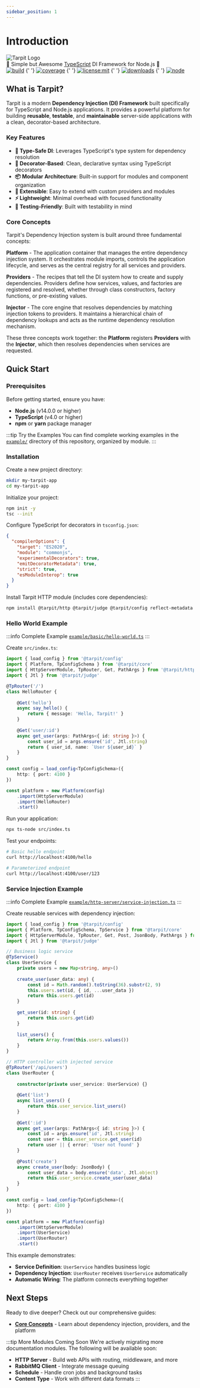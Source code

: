 ```yaml
---
sidebar_position: 1
---
```


# Introduction

<div style={{textAlign: 'center', marginBottom: '2rem'}}>
  <img src="/img/tarpit-full.svg" alt="Tarpit Logo" style={{width: '40%', maxWidth: '300px'}} />
</div>

<div style={{textAlign: 'center', fontSize: '1.2rem', marginBottom: '2rem'}}>
🥦 Simple but Awesome <a href="https://www.typescriptlang.org/">TypeScript</a> DI Framework for Node.js 🥦
</div>

<div style={{textAlign: 'center', marginBottom: '2rem'}}>
  <a href="https://github.com/isatiso/node-tarpit/actions/workflows/ci.yml"><img src="https://img.shields.io/github/check-runs/isatiso/node-tarpit/main" alt="build" /></a>
  {' '}
  <a href="https://codecov.io/gh/isatiso/node-tarpit"><img src="https://codecov.io/gh/isatiso/node-tarpit/branch/main/graph/badge.svg?token=9S3UQPNS3Y" alt="coverage" /></a>
  {' '}
  <a href="https://github.com/isatiso/node-tarpit/blob/main/LICENSE"><img src="https://img.shields.io/github/license/isatiso/node-tarpit" alt="license:mit" /></a>
  {' '}
  <a href="https://www.npmjs.com/package/@tarpit/core"><img src="https://img.shields.io/npm/dm/@tarpit/core" alt="downloads" /></a>
  {' '}
  <a href="https://nodejs.org/en/"><img src="https://img.shields.io/node/v/@tarpit/core" alt="node" /></a>
</div>

## What is Tarpit?

Tarpit is a modern **Dependency Injection (DI) Framework** built specifically for TypeScript and Node.js applications. It provides a powerful platform for building **reusable**, **testable**, and **maintainable** server-side applications with a clean, decorator-based architecture.

### Key Features

- **🎯 Type-Safe DI**: Leverages TypeScript's type system for dependency resolution
- **🚀 Decorator-Based**: Clean, declarative syntax using TypeScript decorators
- **📦 Modular Architecture**: Built-in support for modules and component organization
- **🔧 Extensible**: Easy to extend with custom providers and modules
- **⚡ Lightweight**: Minimal overhead with focused functionality
- **🧪 Testing-Friendly**: Built with testability in mind

### Core Concepts

Tarpit's Dependency Injection system is built around three fundamental concepts:

**Platform** - The application container that manages the entire dependency injection system. It orchestrates module imports, controls the application lifecycle, and serves as the central registry for all services and providers.

**Providers** - The recipes that tell the DI system how to create and supply dependencies. Providers define how services, values, and factories are registered and resolved, whether through class constructors, factory functions, or pre-existing values.

**Injector** - The core engine that resolves dependencies by matching injection tokens to providers. It maintains a hierarchical chain of dependency lookups and acts as the runtime dependency resolution mechanism.

These three concepts work together: the **Platform** registers **Providers** with the **Injector**, which then resolves dependencies when services are requested.

## Quick Start

### Prerequisites

Before getting started, ensure you have:

- **Node.js** (v14.0.0 or higher)
- **TypeScript** (v4.0 or higher)
- **npm** or **yarn** package manager

:::tip Try the Examples
You can find complete working examples in the [`example/`](https://github.com/isatiso/node-tarpit/tree/main/example) directory of this repository, organized by module.
:::

### Installation

Create a new project directory:

```bash
mkdir my-tarpit-app
cd my-tarpit-app
```

Initialize your project:

```bash
npm init -y
tsc --init
```

Configure TypeScript for decorators in `tsconfig.json`:

```json
{
  "compilerOptions": {
    "target": "ES2020",
    "module": "commonjs",
    "experimentalDecorators": true,
    "emitDecoratorMetadata": true,
    "strict": true,
    "esModuleInterop": true
  }
}
```

Install Tarpit HTTP module (includes core dependencies):

```bash
npm install @tarpit/http @tarpit/judge @tarpit/config reflect-metadata
```

### Hello World Example

:::info Complete Example
[`example/basic/hello-world.ts`](https://github.com/isatiso/node-tarpit/blob/main/example/basic/hello-world.ts)
:::

Create `src/index.ts`:

```typescript
import { load_config } from '@tarpit/config'
import { Platform, TpConfigSchema } from '@tarpit/core'
import { HttpServerModule, TpRouter, Get, PathArgs } from '@tarpit/http'
import { Jtl } from '@tarpit/judge'

@TpRouter('/')
class HelloRouter {
    
    @Get('hello')
    async say_hello() {
        return { message: 'Hello, Tarpit!' }
    }
    
    @Get('user/:id')
    async get_user(args: PathArgs<{ id: string }>) {
        const user_id = args.ensure('id', Jtl.string)
        return { user_id, name: `User ${user_id}` }
    }
}

const config = load_config<TpConfigSchema>({ 
    http: { port: 4100 } 
})

const platform = new Platform(config)
    .import(HttpServerModule)
    .import(HelloRouter)
    .start()
```

Run your application:

```bash
npx ts-node src/index.ts
```

Test your endpoints:

```bash
# Basic hello endpoint
curl http://localhost:4100/hello

# Parameterized endpoint
curl http://localhost:4100/user/123
```

### Service Injection Example

:::info Complete Example
[`example/http-server/service-injection.ts`](https://github.com/isatiso/node-tarpit/blob/main/example/http-server/service-injection.ts)
:::

Create reusable services with dependency injection:

```typescript
import { load_config } from '@tarpit/config'
import { Platform, TpConfigSchema, TpService } from '@tarpit/core'
import { HttpServerModule, TpRouter, Get, Post, JsonBody, PathArgs } from '@tarpit/http'
import { Jtl } from '@tarpit/judge'

// Business logic service
@TpService()
class UserService {
    private users = new Map<string, any>()
    
    create_user(user_data: any) {
        const id = Math.random().toString(36).substr(2, 9)
        this.users.set(id, { id, ...user_data })
        return this.users.get(id)
    }
    
    get_user(id: string) {
        return this.users.get(id)
    }
    
    list_users() {
        return Array.from(this.users.values())
    }
}

// HTTP controller with injected service
@TpRouter('/api/users')
class UserRouter {
    
    constructor(private user_service: UserService) {}
    
    @Get('list')
    async list_users() {
        return this.user_service.list_users()
    }
    
    @Get(':id')
    async get_user(args: PathArgs<{ id: string }>) {
        const id = args.ensure('id', Jtl.string)
        const user = this.user_service.get_user(id)
        return user || { error: 'User not found' }
    }
    
    @Post('create')
    async create_user(body: JsonBody) {
        const user_data = body.ensure('data', Jtl.object)
        return this.user_service.create_user(user_data)
    }
}

const config = load_config<TpConfigSchema>({ 
    http: { port: 4100 } 
})

const platform = new Platform(config)
    .import(HttpServerModule)
    .import(UserService)
    .import(UserRouter)
    .start()
```

This example demonstrates:
- **Service Definition**: `UserService` handles business logic
- **Dependency Injection**: `UserRouter` receives `UserService` automatically  
- **Automatic Wiring**: The platform connects everything together

## Next Steps

Ready to dive deeper? Check out our comprehensive guides:

- [**Core Concepts**](./core/) - Learn about dependency injection, providers, and the platform

:::tip More Modules Coming Soon
We're actively migrating more documentation modules. The following will be available soon:
- **HTTP Server** - Build web APIs with routing, middleware, and more
- **RabbitMQ Client** - Integrate message queuing  
- **Schedule** - Handle cron jobs and background tasks
- **Content Type** - Work with different data formats
:::
